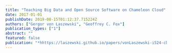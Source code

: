 ```yaml
---
title: "Teaching Big Data and Open Source Software on Chameleon Cloud"
date: 2017-01-01
publishDate: 2019-08-15T01:12:37.715224Z
authors: ["Gergor von Laszewski", "Geoffrey C. Fox"]
publication_types: ["1"]
abstract: ""
featured: false
publication: "*hhttps://laszewski.github.io/papers/vonLaszewski-i524-chameleon.pdf*"
---
```


